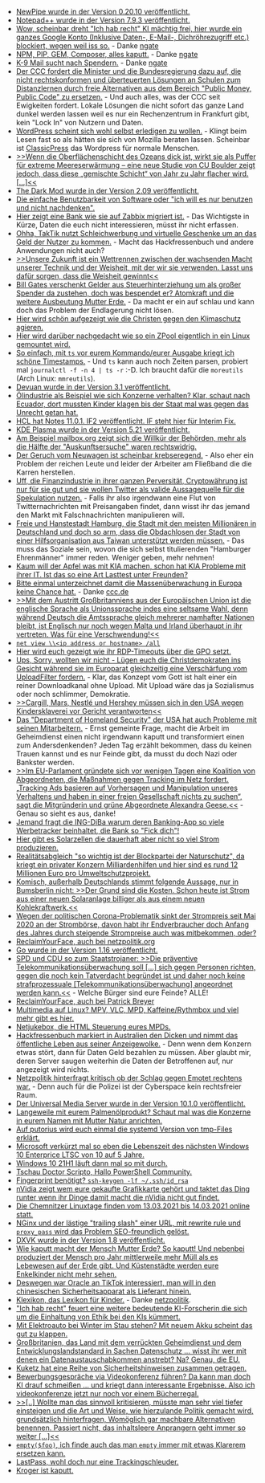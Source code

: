 * [NewPipe wurde in der Version 0.20.10 veröffentlicht.](https://newpipe.net/blog/pinned/release/newpipe-0.20.10-released/)
* [Notepad++ wurde in der Version 7.9.3 veröffentlicht.](https://notepad-plus-plus.org/downloads/v7.9.3/)
* [Wow, scheinbar dreht "Ich hab recht" KI mächtig frei, hier wurde ein ganzes Google Konto (Inklusive Daten-, E-Mail-, Dichröhrezugriff etc.) blockiert, wegen weil iss so.](https://twitter.com/Demilogic/status/1358661840402845696) - Danke [ngate](http://n-gate.com/hackernews/2021/02/14/0/)
* [NPM, PIP, GEM, Composer, alles kaputt.](https://medium.com/@alex.birsan/dependency-confusion-4a5d60fec610) - Danke [ngate](http://n-gate.com/hackernews/2021/02/14/0/)
* [K-9 Mail sucht nach Spendern.](https://k9mail.app/2021/02/14/K-9-Mail-is-looking-for-funding) - Danke [ngate](http://n-gate.com/hackernews/2021/02/14/0/)
* [Der CCC fordert die Minister und die Bundesregierung dazu auf, die nicht rechtskonformen und überteuerten Lösungen an Schulen zum Distanzlernen durch freie Alternativen aus dem Bereich "Public Money, Public Code" zu ersetzen.](https://www.ccc.de/de/updates/2021/lockdown-ohne-lock-in) - Und auch alles, was der CCC seit Ewigkeiten fordert. Lokale Lösungen die nicht sofort das ganze Land dunkel werden lassen weil es nur ein Rechenzentrum in Frankfurt gibt, kein "Lock In" von Nutzern und Daten.
* [WordPress scheint sich wohl selbst erledigen zu wollen.](https://www.henning-uhle.eu/informatik/wordpress-und-bloggen/wordpress-zukunft-wird-es-auch-meine-sein) - Klingt beim Lesen fast so als hätten sie sich von Mozilla beraten lassen. Scheinbar ist [ClassicPress](https://www.classicpress.net/) das Wordpress für normale Menschen.
* [>>Wenn die Oberflächenschicht des Ozeans dick ist, wirkt sie als Puffer für extreme Meereserwärmung – eine neue Studie von CU Boulder zeigt jedoch, dass diese „gemischte Schicht“ von Jahr zu Jahr flacher wird. [...]<<](https://www.sonnenseite.com/de/wissenschaft/marine-hitzewellen-werden-intensiver-und-haeufiger/)
* [The Dark Mod wurde in der Version 2.09 veröffentlicht.](https://www.phoronix.com/scan.php?page=news_item&px=The-Dark-Mod-2.09)
* [Die einfache Benutzbarkeit von Software oder "ich will es nur benutzen und nicht nachdenken".](https://www.onli-blogging.de/2011/Was-ist-Usability.html)
* [Hier zeigt eine Bank wie sie auf Zabbix migriert ist.](https://blog.zabbix.com/zabbix-migration-in-a-mid-sized-bank-environment/13040/) - Das Wichtigste in Kürze, Daten die euch nicht interessieren, müsst ihr nicht erfassen.
* [Ohha, TakTik nutzt Schleichwerbung und virtuelle Geschenke um an das Geld der Nutzer zu kommen.](https://netzpolitik.org/2021/schleichwerbung-und-virtuelle-geschenke-verbraucherschuetzer-erhoehen-den-druck-auf-tiktok/) - Macht das Hackfressenbuch und andere Anwendungen nicht auch?
* [>>Unsere Zukunft ist ein Wettrennen zwischen der wachsenden Macht unserer Technik und der Weisheit, mit der wir sie verwenden. Lasst uns dafür sorgen, dass die Weisheit gewinnt<<](https://netzfrauen.org/2021/02/16/ai-brain-chip/)
* [Bill Gates verschenkt Gelder aus Steuerhinterziehung um als großer Spender da zustehen, doch was bespendet er? Atomkraft und die weitere Ausbeutung Mutter Erde.](https://www.sonnenseite.com/de/politik/wer-profitiert-eigentlich-von-bill-gates-klimaschutz-milliardenspenden/) - Da macht er ein auf schlau und kann doch das Problem der Endlagerung nicht lösen.
* [Hier wird schön aufgezeigt wie die Christen gegen den Klimaschutz agieren.](https://www.sonnenseite.com/de/politik/die-klimaschutzverhinderer/)
* [Hier wird darüber nachgedacht wie so ein ZPool eigentlich in ein Linux gemountet wird.](https://utcc.utoronto.ca/~cks/space/blog/linux/ZFSBringUpOnBoot)
* [So einfach, mit `ts` vor eurem Kommando/eurer Ausgabe kriegt ich schöne Timestamps.](https://www.putorius.net/ts-command-add-convert-timestamps-linux.html) - Und `ts` kann auch noch Zeiten parsen, probiert mal `journalctl -f -n 4 | ts -r` :-D. Ich braucht dafür die `moreutils` (Arch Linux: `mmreutils`).
* [Devuan wurde in der Version 3.1 veröffentlicht.](https://www.phoronix.com/scan.php?page=news_item&px=Devuan-3.1-Released)
* [Ölindustrie als Beispiel wie sich Konzerne verhalten? Klar, schaut nach Ecuador, dort mussten Kinder klagen bis der Staat mal was gegen das Unrecht getan hat.](https://netzfrauen.org/2021/02/15/ecuador-2/)
* [HCL hat Notes 11.0.1. IF2 veröffentlicht. IF steht hier für Interim Fix.](https://support.hcltechsw.com/csm?id=kb_article&sysparm_article=KB0079166&sys_kb_id=e032d1ac1b12e8d4a2f48661cd4bcb30)
* [KDE Plasma wurde in der Version 5.21 veröffentlicht.](https://www.phoronix.com/scan.php?page=news_item&px=KDE-Plasma-5.21)
* [Am Beispiel mailbox.org zeigt sich die Willkür der Behörden, mehr als die Hälfte der "Auskunftsersuche" waren rechtswidrig.](https://netzpolitik.org/2021/transparenzbericht-mailbox-org-die-haelfte-der-auskunftsersuchen-von-behoerden-war-wieder-rechtswidrig/)
* [Der Geruch vom Neuwagen ist scheinbar krebseregend.](https://blog.fefe.de/?ts=9ed2d5aa) - Also eher ein Problem der reichen Leute und leider der Arbeiter am Fließband die die Karren herstellen.
* [Uff, die Finanzindustrie in ihrer ganzen Perversität, Cryptowährung ist nur für sie gut und sie wollen Twitter als valide Aussagequelle für die Spekulation nutzen.](https://blog.fefe.de/?ts=9ed2c8bd) - Falls ihr also irgendwann eine Flut von Twitternachrichten mit Preisangaben findet, dann wisst ihr das jemand den Markt mit Falschnachrichten manipulieren will.
* [Freie und Hanstestadt Hamburg, die Stadt mit den meisten Millionären in Deutschland und doch so arm, dass die Obdachlosen der Stadt von einer Hilfsorganisation aus Taiwan unterstützt werden müssen.](https://blog.fefe.de/?ts=9ed2c6bb) - Das muss das Soziale sein, wovon die sich selbst titulierenden "Hamburger Ehrenmänner" immer reden. Weniger geben, mehr nehmen!
* [Kaum will der Apfel was mit KIA machen, schon hat KIA Probleme mit ihrer IT. Ist das so eine Art Lasttest unter Freunden?](https://www.bleepingcomputer.com/news/security/kia-motors-america-experiences-massive-it-outage-across-the-us/)
* [Bitte einmal unterzeichnet damit die Massenüberwachung in Europa keine Chance hat.](https://reclaimyourface.eu) - Danke [ccc.de](https://www.ccc.de/de/updates/2021/jetzt-zeichnen-europaische-initiative-gegen-biometrische-massenuberwachung)
* [>>Mit dem Austritt Großbritanniens aus der Europäischen Union ist die englische Sprache als Unionssprache indes eine seltsame Wahl, denn während Deutsch die Amtssprache gleich mehrerer namhafter Nationen bleibt, ist Englisch nur noch wegen Malta und Irland überhaupt in ihr vertreten. Was für eine Verschwendung!<<](https://tuxproject.de/blog/2021/02/finnisch-in-suetterlin-ab-der-dritten-klasse/)
* [`net view \\<ip address or hostname> /all`](http://woshub.com/enable-remote-access-to-admin-shares-in-workgroup/)
* [Hier wird euch gezeigt wie ihr RDP-Timeouts über die GPO setzt.](http://woshub.com/remote-desktop-session-time-limit/)
* [Ups, Sorry, wollten wir nicht - Lügen euch die Christdemokraten ins Gesicht während sie im Europarat gleichzeitig eine Verschärfung vom UploadFilter fordern.](https://netzpolitik.org/2021/missbrauchsgefahr-durch-uploadfilter/) - Klar, das Konzept vom Gott ist halt einer ein reiner Downloadkanal ohne Upload. Mit Upload wäre das ja Sozialismus oder noch schlimmer, Demokratie.
* [>>Cargill, Mars, Nestlé und Hershey müssen sich in den USA wegen Kindersklaverei vor Gericht verantworten<<](https://netzfrauen.org/2021/02/17/child-slavery/)
* [Das "Department of Homeland Security" der USA hat auch Probleme mit seinen Mitarbeitern.](https://blog.fefe.de/?ts=9ed365af) - Ernst gemeinte Frage, macht die Arbeit im Geheimdienst einen nicht irgendwann kaputt und transformiert einen zum Andersdenkenden? Jeden Tag erzählt bekommen, dass du keinen Trauen kannst und es nur Feinde gibt, da musst du doch Nazi oder Bankster werden.
* [>>Im EU-Parlament gründete sich vor wenigen Tagen eine Koalition von Abgeordneten, die Maßnahmen gegen Tracking im Netz fordert. „Tracking Ads basieren auf Vorhersagen und Manipulation unseres Verhaltens und haben in einer freien Gesellschaft nichts zu suchen“, sagt die Mitgründerin und grüne Abgeordnete Alexandra Geese.<<](https://netzpolitik.org/2021/privatleben-im-netz-sollen-wir-personalisierte-werbung-verbieten/) - Genau so sieht es aus, danke!
* [Jemand fragt die ING-DiBa warum deren Banking-App so viele Werbetracker beinhaltet, die Bank so "Fick dich"!](https://www.kuketz-blog.de/antwort-der-ing-diba-bezueglich-app-tracking-beim-online-banking/)
* [Hier gibt es Solarzellen die dauerhaft aber nicht so viel Strom produzieren.](https://www.sonnenseite.com/de/wissenschaft/bunte-solarfenster-liefern-auch-nachtstrom/)
* [Realitätsabgleich "so wichtig ist der Blockpartei der Naturschutz", da kriegt ein privater Konzern Milliardenhilfen und hier sind es rund 12 Millionen Euro pro Umweltschutzprojekt.](https://www.sonnenseite.com/de/umwelt/neue-naturschutz-projekte/)
* [Komisch, außerhalb Deutschlands stimmt folgende Aussage, nur in Bumsberlin nicht: >>Der Grund sind die Kosten. Schon heute ist Strom aus einer neuen Solaranlage billiger als aus einem neuen Kohlekraftwerk.<<](https://www.sonnenseite.com/de/politik/iea-sieht-indien-vor-solarrevolution/)
* [Wegen der politischen Corona-Problematik sinkt der Strompreis seit Mai 2020 an der Strombörse, davon habt ihr Endverbraucher doch Anfang des Jahres durch steigende Strompreise auch was mitbekommen, oder?](https://www.sonnenseite.com/de/politik/die-ganz-grosse-koalition-gegen-die-eeg%e2%80%91umlage/)
* [ReclaimYourFace, auch bei netzpolitik.org](https://netzpolitik.org/2021/reclaimyourface-eu-initiative-fuer-verbot-von-biometrischer-ueberwachung/)
* [Go wurde in der Version 1.16 veröffentlicht.](https://lwn.net/Articles/846445/rss)
* [SPD und CDU so zum Staatstrojaner: >>Die präventive Telekommunikationsüberwachung soll […] sich gegen Personen richten, gegen die noch kein Tatverdacht begründet ist und daher noch keine strafprozessuale [Telekommunikationsüberwachung] angeordnet werden kann.<<](https://netzpolitik.org/2021/bundespolizeigesetz-grosse-koalition-will-staatstrojaner-gegen-personen-einsetzen-die-noch-keine-straftat-begangen-haben/) - Welche Bürger sind eure Feinde? ALLE!
* [ReclaimYourFace, auch bei Patrick Breyer](https://www.patrick-breyer.de/?p=595255)
* [Multimedia auf Linux? MPV, VLC, MPD, Kaffeine/Rythmbox und viel mehr gibt es hier.](https://opensource.com/article/21/2/linux-media-players)
* [Netjukebox, die HTML Steuerung eures MPDs.](http://www.netjukebox.nl/)
* [Hackfressenbuch markiert in Australien den Dicken und nimmt das öffentliche Leben aus seiner Anzeigewolke.](https://netzpolitik.org/2021/plattformen-vs-publisher-warum-facebook-in-australien-keine-news-mehr-zeigt/) - Denn wenn dem Konzern etwas stört, dann für Daten Geld bezahlen zu müssen. Aber glaubt mir, deren Server saugen weiterhin die Daten der Betroffenen auf, nur angezeigt wird nichts.
* [Netzpolitik hinterfragt kritisch ob der Schlag gegen Emotet rechtens war.](https://netzpolitik.org/2021/der-zweck-heiligt-nicht-die-mittel/) - Denn auch für die Polizei ist der Cyberspace kein rechtsfreier Raum.
* [Der Universal Media Server wurde in der Version 10.1.0 veröffentlicht.](https://www.planet3dnow.de/cms/61252-universal-media-server-10-1-0/)
* [Langeweile mit eurem Palmenölprodukt? Schaut mal was die Konzerne in eurem Namen mit Mutter Natur anrichten.](https://netzfrauen.org/2021/02/18/congo-5/)
* [Auf putorius wird euch einmal die systemd Version von tmp-Files erklärt.](https://www.putorius.net/systemd-tmpfiles.html)
* [Microsoft verkürzt mal so eben die Lebenszeit des nächsten Windows 10 Enterprice LTSC von 10 auf 5 Jahre.](https://www.borncity.com/blog/2021/02/19/windows-10-ltsc-nchste-version-nur-noch-mit-5-jahren-support/)
* [Windows 10 21H1 läuft dann mal so mit durch.](https://www.windowspro.de/news/windows-10-21h1-wird-kleines-update-trotzdem-bloss-18-monate-support/04712.html)
* [Tschau Doctor Scripto, Hallo PowerShell Community.](https://devblogs.microsoft.com/scripting/all-good-things-must-come-to-an-end/)
* [Fingerprint benötigt? `ssh-keygen -lf ~/.ssh/id_rsa`](https://www.shellhacks.com/ssh-fingerprint-get-fingerprint-of-ssh-rsa-key/)
* [nVidia zeigt wem eure gekaufte Grafikkarte gehört und taktet das Ding runter wenn ihr Dinge damit macht die nVidia nicht gut findet.](https://www.3dcenter.org/news/nvidia-limitiert-die-mining-performance-der-geforce-rtx-3060)
* [Die Chemnitzer Linuxtage finden vom 13.03.2021 bis 14.03.2021 online statt.](https://www.admin-magazin.de/News/Chemnitzer-Linux-Tage-Mitte-Maerz-erstmals-als-digitales-Event)
* [NGinx und der lästige "trailing slash" einer URL, mit rewrite rule und `proxy_pass` wird das Problem SEO-freundlich gelöst.](https://www.shellhacks.com/nginx-proxy_pass-without-trailing-slash/)
* [DXVK wurde in der Version 1.8 veröffentlicht.](https://www.phoronix.com/scan.php?page=news_item&px=DXVK-1.8-Released)
* [Wie kaputt macht der Mensch Mutter Erde? So kaputt! Und nebenbei produziert der Mensch pro Jahr mittlerweile mehr Müll als es Lebewesen auf der Erde gibt. Und Küstenstädte werden eure Enkelkinder nicht mehr sehen.](https://netzfrauen.org/2021/02/19/climate-2/)
* [Deswegen war Oracle an TikTok interessiert, man will in den chinesischen Sicherheitsapparat als Lieferant hinein.](https://netzpolitik.org/2021/ueberwachungstechnologie-wie-oracle-seine-technik-dem-chinesischen-sicherheitsapparat-verkauft/)
* [Klexikon, das Lexikon für Kinder.](https://klexikon.zum.de/wiki/Klexikon:Willkommen_im_Klexikon) - Danke [netzpolitik](https://netzpolitik.org/2021/statt-wikipedia-und-klexikon-nrw-zahlt-26-millionen-fuer-drei-jahre-online-brockhaus-an-schulen/).
* ["Ich hab recht" feuert eine weitere bedeutende KI-Forscherin die sich um die Einhaltung von Ethik bei den KIs kümmert.](https://blog.fefe.de/?ts=9ece8ef3)
* [Mit Elektroauto bei Winter im Stau stehen? Mit neuem Akku scheint das gut zu klappen.](https://www.sonnenseite.com/de/mobilitaet/kaeltetest-e-auto-wie-lange-halten-elektroautos-im-stau-durch/)
* [Großbritanien, das Land mit dem verrückten Geheimdienst und dem Entwicklungslandstandard in Sachen Datenschutz ... wisst ihr wer mit denen ein Datenaustauschabkommen anstrebt? Na? Genau, die EU.](https://www.borncity.com/blog/2021/02/20/eu-ebnet-weg-fr-datenaustausch-mit-grobritannien/)
* [Kuketz hat eine Reihe von Sicherheitshinweisen zusammen getragen.](https://www.kuketz-blog.de/ungewoehnliche-it-sicherheits-und-datenschutztipps-teil1/)
* [Bewerbungsgespräche via Videokonferenz führen? Da kann man doch KI drauf schmeißen ... und kriegt dann interessante Ergebnisse. Also ich videokonferenze jetzt nur noch vor einem Bücherregal.](https://netzpolitik.org/2021/algorithmen-fuer-bewerbungen-das-buecherregal-im-hintergrund-hat-einfluss-darauf-ob-du-den-job-bekommst/)
* [>>[..] Wollte man das sinnvoll kritisieren, müsste man sehr viel tiefer einsteigen und die Art und Weise, wie hierzulande Politik gemacht wird, grundsätzlich hinterfragen, Womöglich gar machbare Alternativen benennen. Passiert nicht, das inhaltsleere Anprangern geht immer so weiter [...]<<](https://horstschulte.com/2021/die-presse-ist-von-der-politik-enttaeuscht-mich-kotzt-die-presse-an/)
* [`empty($foo)`, ich finde auch das man `empty` immer mit etwas Klarerem ersetzen kann.](https://beberlei.de/2021/02/19/when_to_use_empty_in_php_i_say_never.html)
* [LastPass, wohl doch nur eine Trackingschleuder.](https://www.kuketz-blog.de/lastpass-android-drittanbieter-ueberwachen-jeden-schritt/)
* [Kroger ist kaputt.](https://www.bleepingcomputer.com/news/security/kroger-data-breach-exposes-pharmacy-and-employee-data/)
